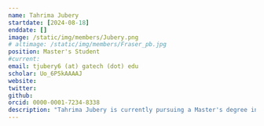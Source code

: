 ```yaml
---
name: Tahrima Jubery
startdate: [2024-08-18]
enddate: []
image: /static/img/members/Jubery.png
# altimage: /static/img/members/Fraser_pb.jpg
position: Master's Student
#current:
email: tjubery6 (at) gatech (dot) edu
scholar: Uo_6P5kAAAAJ
website:
twitter:
github: 
orcid: 0000-0001-7234-8338
description: "Tahrima Jubery is currently pursuing a Master's degree in Bioinformatics at Georgia Tech. She completed her Bachelor's degree in Biology at Georgia Tech, with a strong passion and focus on microbiology."
---
```

